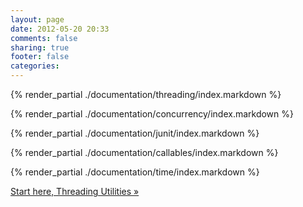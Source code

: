 ```yaml
---
layout: page
date: 2012-05-20 20:33
comments: false
sharing: true
footer: false
categories:
---
```


{% render_partial ./documentation/threading/index.markdown %}

{% render_partial ./documentation/concurrency/index.markdown %}

{% render_partial ./documentation/junit/index.markdown %}

{% render_partial ./documentation/callables/index.markdown %}

{% render_partial ./documentation/time/index.markdown %}


[Start here, Threading Utilities &raquo;](/documentation/threading/)
